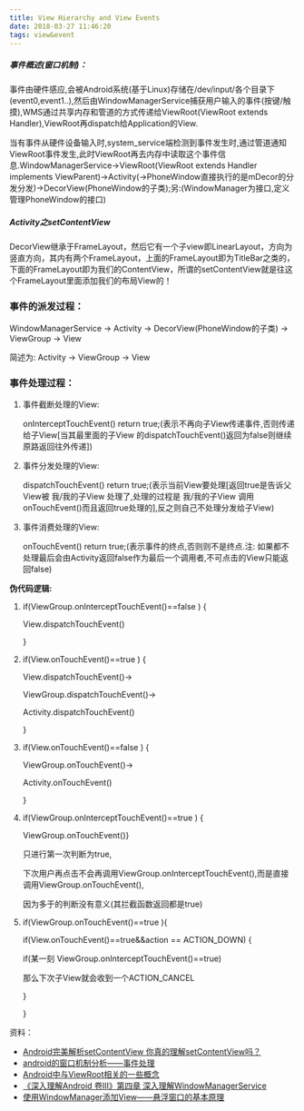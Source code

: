 ```yaml
---
title: View Hierarchy and View Events
date: 2018-03-27 11:46:20
tags: view&event
---
```


##### 事件概述(窗口机制)：

事件由硬件感应,会被Android系统(基于Linux)存储在/dev/input/各个目录下(event0,event1..),然后由WindowManagerService捕获用户输入的事件(按键/触摸),WMS通过共享内存和管道的方式传递给ViewRoot(ViewRoot extends Handler),ViewRoot再dispatch给Application的View.

当有事件从硬件设备输入时,system_service端检测到事件发生时,通过管道通知ViewRoot事件发生,此时ViewRoot再去内存中读取这个事件信息.WindowManagerService->ViewRoot(ViewRoot extends Handler implements ViewParent)->Activity(->PhoneWindow直接执行的是mDecor的分发分发)->DecorView(PhoneWindow的子类);另:(WindowManager为接口,定义管理PhoneWindow的接口)

##### Activity之setContentView

DecorView继承于FrameLayout，然后它有一个子view即LinearLayout，方向为竖直方向，其内有两个FrameLayout，上面的FrameLayout即为TitleBar之类的，下面的FrameLayout即为我们的ContentView，所谓的setContentView就是往这个FrameLayout里面添加我们的布局View的！

### 事件的派发过程：

WindowManagerService -> Activity -> DecorView(PhoneWindow的子类) -> ViewGroup -> View

简述为: Activity -> ViewGroup -> View

### 事件处理过程：

1. 事件截断处理的View:

   onInterceptTouchEvent() return true;(表示不再向子View传递事件,否则传递给子View[当其最里面的子View 的dispatchTouchEvent()返回为false则继续原路返回往外传递])

2. 事件分发处理的View:

   dispatchTouchEvent() return true;(表示当前View要处理[返回true是告诉父View被 我/我的子View 处理了,处理的过程是 我/我的子View 调用onTouchEvent()而且返回true处理的],反之则自己不处理分发给子View)

3. 事件消费处理的View:

   onTouchEvent() return true;(表示事件的终点,否则则不是终点.注: 如果都不处理最后会由Activity返回false作为最后一个调用者,不可点击的View只能返回false)

**伪代码逻辑:**

1. if(ViewGroup.onInterceptTouchEvent()==false ) {

    View.dispatchTouchEvent()

   }

2. if(View.onTouchEvent()==true ) {

    View.dispatchTouchEvent()->

    ViewGroup.dispatchTouchEvent()->

    Activity.dispatchTouchEvent()

   }

3. if(View.onTouchEvent()==false ) {

    ViewGroup.onTouchEvent()->

    Activity.onTouchEvent()

   }

4. if(ViewGroup.onInterceptTouchEvent()==true ) {

   ViewGroup.onTouchEvent()}

   只进行第一次判断为true,

   下次用户再点击不会再调用ViewGroup.onInterceptTouchEvent(),而是直接调用ViewGroup.onTouchEvent(),

   因为多于的判断没有意义(其拦截函数返回都是true)

5. if(ViewGroup.onTouchEvent()==true ){

    if(View.onTouchEvent()==true&&action == ACTION_DOWN) {

    if(某一刻 ViewGroup.onInterceptTouchEvent()==true)

    那么下次子View就会收到一个ACTION_CANCEL

    }

   }

资料：

- [Android完美解析setContentView 你真的理解setContentView吗？](https://blog.csdn.net/nugongahou110/article/details/49662211)
- [android的窗口机制分析——事件处理](http://blog.csdn.net/windskier/article/details/6966264)
- [Android中与ViewRoot相关的一些概念](https://blog.csdn.net/gc_gongchao/article/details/45798221)
- [《深入理解Android 卷III》第四章 深入理解WindowManagerService](http://blog.csdn.net/innost/article/details/47660193)
- [使用WindowManager添加View——悬浮窗口的基本原理](http://www.cnblogs.com/cpacm/p/4087690.html?utm_source=tuicool&utm_medium=referral)